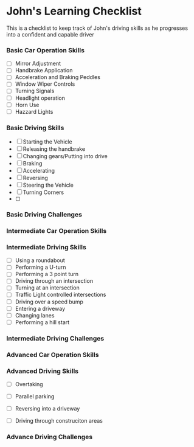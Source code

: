 # John's Learning Checklist

This is a checklist to keep track of John's driving skills as he progresses into a confident and capable driver

### Basic Car Operation Skills
- [ ] Mirror Adjustment
- [ ] Handbrake Application
- [ ] Acceleration and Braking Peddles
- [ ] Window Wiper Controls
- [ ] Turning Signals
- [ ] Headlight operation
- [ ] Horn Use
- [ ] Hazzard Lights

### Basic Driving Skills
- [ ] Starting the Vehicle
- [ ] Releasing the handbrake
- [ ] Changing gears/Putting into drive
- [ ] Braking
- [ ] Accelerating
- [ ] Reversing
- [ ] Steering the Vehicle
- [ ] Turning Corners
- [ ] 

### Basic Driving Challenges



### Intermediate Car Operation Skills


### Intermediate Driving Skills
- [ ] Using a roundabout
- [ ] Performing a U-turn
- [ ] Performing a 3 point turn
- [ ] Driving through an intersection
- [ ] Turning at an intersection
- [ ] Traffic Light controlled intersections
- [ ] Driving over a speed bump
- [ ] Entering a driveway
- [ ] Changing lanes
- [ ] Performing a hill start

### Intermediate Driving Challenges



### Advanced Car Operation Skills



### Advanced Driving Skills
- [ ] Overtaking
- [ ] Parallel parking
- [ ] Reversing into a driveway
- [ ] Driving through construciton areas



### Advance Driving Challenges